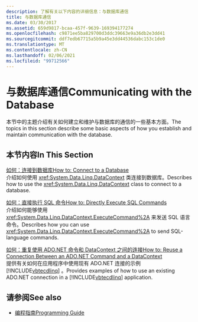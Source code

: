 ```yaml
---
description: 了解有关以下内容的详细信息：与数据库通信
title: 与数据库通信
ms.date: 03/30/2017
ms.assetid: 659d9817-bcaa-457f-9639-169394177274
ms.openlocfilehash: c9871ee5ba829700d3ddc39663e9a36db2e3dd41
ms.sourcegitcommit: ddf7edb67715a5b9a45e3dd44536dabc153c1de0
ms.translationtype: MT
ms.contentlocale: zh-CN
ms.lasthandoff: 02/06/2021
ms.locfileid: "99712566"
---
```

# <a name="communicating-with-the-database"></a><span data-ttu-id="4e350-103">与数据库通信</span><span class="sxs-lookup"><span data-stu-id="4e350-103">Communicating with the Database</span></span>

<span data-ttu-id="4e350-104">本节中的主题介绍有关如何建立和维护与数据库的通信的一些基本方面。</span><span class="sxs-lookup"><span data-stu-id="4e350-104">The topics in this section describe some basic aspects of how you establish and maintain communication with the database.</span></span>  
  
## <a name="in-this-section"></a><span data-ttu-id="4e350-105">本节内容</span><span class="sxs-lookup"><span data-stu-id="4e350-105">In This Section</span></span>  

 [<span data-ttu-id="4e350-106">如何：连接到数据库</span><span class="sxs-lookup"><span data-stu-id="4e350-106">How to: Connect to a Database</span></span>](how-to-connect-to-a-database.md)  
 <span data-ttu-id="4e350-107">介绍如何使用 <xref:System.Data.Linq.DataContext> 类连接到数据库。</span><span class="sxs-lookup"><span data-stu-id="4e350-107">Describes how to use the <xref:System.Data.Linq.DataContext> class to connect to a database.</span></span>  
  
 [<span data-ttu-id="4e350-108">如何：直接执行 SQL 命令</span><span class="sxs-lookup"><span data-stu-id="4e350-108">How to: Directly Execute SQL Commands</span></span>](how-to-directly-execute-sql-commands.md)  
 <span data-ttu-id="4e350-109">介绍如何能够使用 <xref:System.Data.Linq.DataContext.ExecuteCommand%2A> 来发送 SQL 语言命令。</span><span class="sxs-lookup"><span data-stu-id="4e350-109">Describes how you can use <xref:System.Data.Linq.DataContext.ExecuteCommand%2A> to send SQL-language commands.</span></span>  
  
 [<span data-ttu-id="4e350-110">如何：重复使用 ADO.NET 命令和 DataContext 之间的连接</span><span class="sxs-lookup"><span data-stu-id="4e350-110">How to: Reuse a Connection Between an ADO.NET Command and a DataContext</span></span>](how-to-reuse-a-connection-between-an-ado-net-command-and-a-datacontext.md)  
 <span data-ttu-id="4e350-111">提供有关如何在应用程序中使用现有 ADO.NET 连接的示例 [!INCLUDE[vbtecdlinq](../../../../../../includes/vbtecdlinq-md.md)] 。</span><span class="sxs-lookup"><span data-stu-id="4e350-111">Provides examples of how to use an existing ADO.NET connection in a [!INCLUDE[vbtecdlinq](../../../../../../includes/vbtecdlinq-md.md)] application.</span></span>  
  
## <a name="see-also"></a><span data-ttu-id="4e350-112">请参阅</span><span class="sxs-lookup"><span data-stu-id="4e350-112">See also</span></span>

- [<span data-ttu-id="4e350-113">编程指南</span><span class="sxs-lookup"><span data-stu-id="4e350-113">Programming Guide</span></span>](programming-guide.md)
